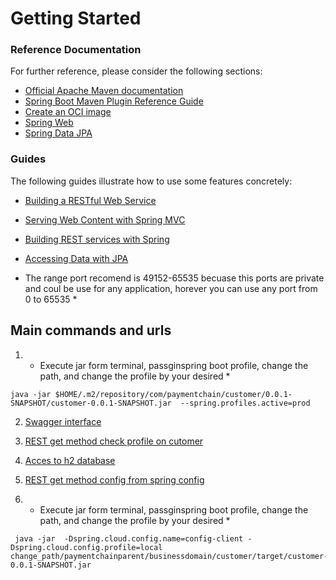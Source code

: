 # Getting Started

### Reference Documentation
For further reference, please consider the following sections:

* [Official Apache Maven documentation](https://maven.apache.org/guides/index.html)
* [Spring Boot Maven Plugin Reference Guide](https://docs.spring.io/spring-boot/docs/2.3.4.RELEASE/maven-plugin/reference/html/)
* [Create an OCI image](https://docs.spring.io/spring-boot/docs/2.3.4.RELEASE/maven-plugin/reference/html/#build-image)
* [Spring Web](https://docs.spring.io/spring-boot/docs/2.3.4.RELEASE/reference/htmlsingle/#boot-features-developing-web-applications)
* [Spring Data JPA](https://docs.spring.io/spring-boot/docs/2.3.4.RELEASE/reference/htmlsingle/#boot-features-jpa-and-spring-data)

### Guides
The following guides illustrate how to use some features concretely:

* [Building a RESTful Web Service](https://spring.io/guides/gs/rest-service/)
* [Serving Web Content with Spring MVC](https://spring.io/guides/gs/serving-web-content/)
* [Building REST services with Spring](https://spring.io/guides/tutorials/bookmarks/)
* [Accessing Data with JPA](https://spring.io/guides/gs/accessing-data-jpa/)

* The range port recomend is  49152-65535 becuase this ports are private and coul be use for any application, horever you can use any port from 0  to 65535 *

## Main commands and urls

1. * Execute jar form terminal, passginspring boot profile, change the path, and change the profile by your desired *
```shell
java -jar $HOME/.m2/repository/com/paymentchain/customer/0.0.1-SNAPSHOT/customer-0.0.1-SNAPSHOT.jar  --spring.profiles.active=prod
```
2. [Swagger interface](http://localhost:8081/swagger-ui/index.html)
3. [REST get method check profile on cutomer](http://localhost:8081/customer/check)
4. [Acces to h2 database](http://localhost:8081/h2-console/)
5. [REST get method config from spring config](http://localhost:8888/customer-dev/development)

1. * Execute jar form terminal, passginspring boot profile, change the path, and change the profile by your desired *
```shell
 java -jar  -Dspring.cloud.config.name=config-client -Dspring.cloud.config.profile=local change_path/paymentchainparent/businessdomain/customer/target/customer-0.0.1-SNAPSHOT.jar
```
